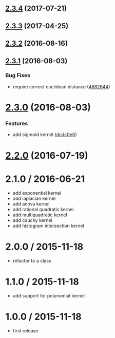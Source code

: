 <a name="2.3.4"></a>
## [2.3.4](https://github.com/mljs/kernel/compare/v2.3.3...v2.3.4) (2017-07-21)



<a name="2.3.3"></a>
## [2.3.3](https://github.com/mljs/kernel/compare/v2.3.2...v2.3.3) (2017-04-25)



<a name="2.3.2"></a>
## [2.3.2](https://github.com/mljs/kernel/compare/v2.3.1...v2.3.2) (2016-08-16)



<a name="2.3.1"></a>
## [2.3.1](https://github.com/mljs/kernel/compare/v2.3.0...v2.3.1) (2016-08-03)


### Bug Fixes

* require correct euclidean distance ([4882644](https://github.com/mljs/kernel/commit/4882644))



<a name="2.3.0"></a>
# [2.3.0](https://github.com/mljs/kernel/compare/v2.2.0...v2.3.0) (2016-08-03)


### Features

* add sigmoid kernel ([dcdc0e0](https://github.com/mljs/kernel/commit/dcdc0e0))



<a name="2.2.0"></a>
# [2.2.0](https://github.com/mljs/kernel/compare/v2.1.0...v2.2.0) (2016-07-19)



2.1.0 / 2016-06-21
==================

* add exponential kernel
* add laplacian kernel
* add anova kernel
* add rational quadratic kernel
* add multiquadratic kernel
* add cauchy kernel
* add histogram intersection kernel

2.0.0 / 2015-11-18
==================

* refactor to a class

1.1.0 / 2015-11-18
==================

* add support for polynomial kernel

1.0.0 / 2015-11-18
==================

* first release
